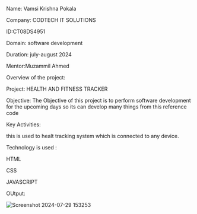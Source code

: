 Name:  Vamsi Krishna Pokala

Company: CODTECH IT SOLUTIONS

ID:CT08DS4951

Domain: software development

Duration: july-august 2024

Mentor:Muzammil Ahmed

Overview of the project:

Project: HEALTH AND FITNESS TRACKER

Objective: 
The Objective of this project is to perform software development for the upcoming days so its can develop many things from this reference code

Key Activities: 

this is used to healt tracking system which is connected to any device.

Technology is used :

HTML

CSS

JAVASCRIPT

OUtput:

![Screenshot 2024-07-29 153253](https://github.com/user-attachments/assets/8c570eb6-f009-4a0c-bdc5-9d64be4917a8)



